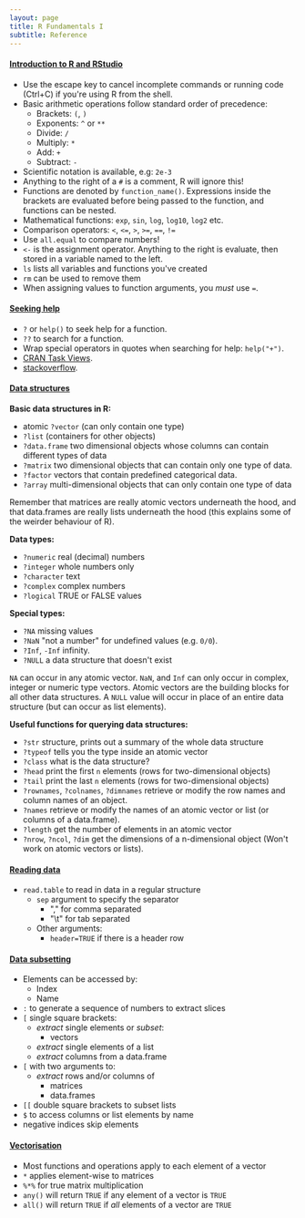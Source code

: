 ```yaml
---
layout: page
title: R Fundamentals I
subtitle: Reference
---
```


#### [Introduction to R and RStudio](01-rstudio-intro.html)

 - Use the escape key to cancel incomplete commands or running code 
   (Ctrl+C) if you're using R from the shell.
 - Basic arithmetic operations follow standard order of precedence:
   - Brackets: `(`, `)`
   - Exponents: `^` or `**`
   - Divide: `/`
   - Multiply: `*`
   - Add: `+`
   - Subtract: `-`
 - Scientific notation is available, e.g: `2e-3`
 - Anything to the right of a `#` is a comment, R will ignore this!
 - Functions are denoted by `function_name()`. Expressions inside the
   brackets are evaluated before being passed to the function, and 
   functions can be nested.
 - Mathematical functions: `exp`, `sin`, `log`, `log10`, `log2` etc.
 - Comparison operators: `<`, `<=`, `>`, `>=`, `==`, `!=`
 - Use `all.equal` to compare numbers!
 - `<-` is the assignment operator. Anything to the right is evaluate, then
   stored in a variable named to the left.
 - `ls` lists all variables and functions you've created
 - `rm` can be used to remove them
 - When assigning values to function arguments, you _must_ use `=`. 

#### [Seeking help](01-rstudio-intro.html)

 - `?` or `help()` to seek help for a function.
 - `??` to search for a function.
 - Wrap special operators in quotes when searching for help: `help("+")`.
 - [CRAN Task Views](http://cran.at.r-project.org/web/views).
 - [stackoverflow](http://stackoverflow.com/).


#### [Data structures](02-data-structures-part1.html)

**Basic data structures in R:**

 - atomic `?vector` (can only contain one type)
 - `?list` (containers for other objects)
 - `?data.frame` two dimensional objects whose columns can contain different types of data
 - `?matrix` two dimensional objects that can contain only one type of data.
 - `?factor` vectors that contain predefined categorical data.
 - `?array` multi-dimensional objects that can only contain one type of data

Remember that matrices are really atomic vectors underneath the hood, and that
data.frames are really lists underneath the hood (this explains some of the weirder
behaviour of R).

**Data types:**

 - `?numeric` real (decimal) numbers
 - `?integer` whole numbers only
 - `?character` text
 - `?complex` complex numbers
 - `?logical` TRUE or FALSE values

**Special types:**

 - `?NA` missing values
 - `?NaN` "not a number" for undefined values (e.g. `0/0`).
 - `?Inf`, `-Inf` infinity.
 - `?NULL` a data structure that doesn't exist

`NA` can occur in any atomic vector. `NaN`, and `Inf` can only 
occur in complex, integer or numeric type vectors. Atomic vectors
are the building blocks for all other data structures. A `NULL` value
will occur in place of an entire data structure (but can occur as list
elements).

**Useful functions for querying data structures:**

 - `?str` structure, prints out a summary of the whole data structure
 - `?typeof` tells you the type inside an atomic vector
 - `?class` what is the data structure?
 - `?head` print the first `n` elements (rows for two-dimensional objects)
 - `?tail` print the last `n` elements (rows for two-dimensional objects)
 - `?rownames`, `?colnames`, `?dimnames` retrieve or modify the row names
   and column names of an object.
 - `?names` retrieve or modify the names of an atomic vector or list (or
   columns of a data.frame).
 - `?length` get the number of elements in an atomic vector 
 - `?nrow`, `?ncol`, `?dim` get the dimensions of a n-dimensional object 
   (Won't work on atomic vectors or lists).

#### [Reading data](03-data-structures-part2.html)

 - `read.table` to read in data in a regular structure
   - `sep` argument to specify the separator
     - "," for comma separated
     - "\t" for tab separated
   - Other arguments:
     - `header=TRUE` if there is a header row

#### [Data subsetting](06-data-subsetting.html)

 - Elements can be accessed by: 
   - Index
   - Name
 - `:` to generate a sequence of numbers to extract slices 
 - `[` single square brackets:
   - *extract* single elements or *subset*:
        - vectors
   - *extract* single elements of a list
   - *extract* columns from a data.frame
 - `[` with two arguments to:
   - *extract* rows and/or columns of 
     - matrices
     - data.frames
 - `[[` double square brackets to subset lists
 - `$` to access columns or list elements by name
 - negative indices skip elements

#### [Vectorisation](05-vectorisation.html)

 - Most functions and operations apply to each element of a vector
 - `*` applies element-wise to matrices
 - `%*%` for true matrix multiplication
 - `any()` will return `TRUE` if any element of a vector is `TRUE`
 - `all()` will return `TRUE` if *all* elements of a vector are `TRUE`

 
